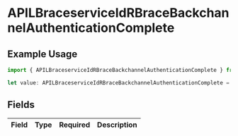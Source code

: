 # APILBraceserviceIdRBraceBackchannelAuthenticationComplete

## Example Usage

```typescript
import { APILBraceserviceIdRBraceBackchannelAuthenticationComplete } from "authlete-typescript-sdk/models";

let value: APILBraceserviceIdRBraceBackchannelAuthenticationComplete = {};
```

## Fields

| Field       | Type        | Required    | Description |
| ----------- | ----------- | ----------- | ----------- |
